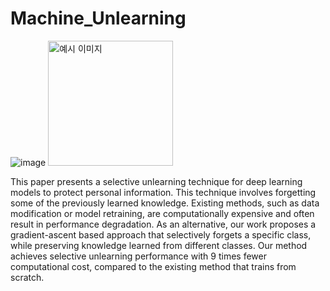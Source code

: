 # Machine_Unlearning


![image](https://github.com/DASH-Lab/Machine_Unlearning/assets/44949723/47181cf5-c718-4f28-898b-949078e8d800)
<img src="[./images/example.jpg](https://github.com/DASH-Lab/Machine_Unlearning/assets/44949723/47181cf5-c718-4f28-898b-949078e8d800)" alt="예시 이미지" width="200px">


This paper presents a selective unlearning technique for deep learning models to protect personal information. This technique involves forgetting some of the previously learned knowledge. Existing methods, such as data modification or model retraining, are computationally expensive and often result in performance degradation. As an alternative, our work proposes a gradient-ascent based approach that selectively forgets a specific class, while preserving knowledge learned from different classes. Our method achieves selective unlearning performance with 9 times fewer computational cost, compared to the existing method that trains from scratch.
